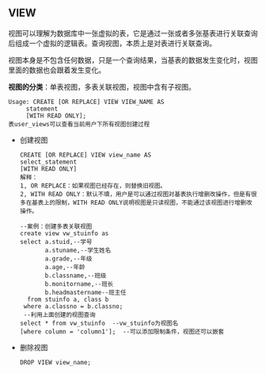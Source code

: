 ## VIEW

视图可以理解为数据库中一张虚拟的表，它是通过一张或者多张基表进行关联查询后组成一个虚拟的逻辑表。查询视图，本质上是对表进行关联查询。                                                      

视图本身是不包含任何数据，只是一个查询结果，当基表的数据发生变化时，视图里面的数据也会跟着发生变化。

**视图的分类**：单表视图，多表关联视图，视图中含有子视图。

```plsql
Usage: CREATE [OR REPLACE] VIEW VIEW_NAME AS
	 statement
	 [WITH READ ONLY];
表user_views可以查看当前用户下所有视图创建过程
```

- 创建视图

  ```plsql
  CREATE [OR REPLACE] VIEW view_name AS
  select_statement
  [WITH READ ONLY]
  解释：
  1, OR REPLACE：如果视图已经存在，则替换旧视图。
  2, WITH READ ONLY：默认不填，用户是可以通过视图对基表执行增删改操作，但是有很多在基表上的限制，WITH READ ONLY说明视图是只读视图，不能通过该视图进行增删改操作。
  ```

  ```plsql
  --案例：创建多表关联视图
  create view vw_stuinfo as 
  select a.stuid,--学号
         a.stuname,--学生姓名
         a.grade,--年级
         a.age,--年龄
         b.classname,--班级
         b.monitorname,--班长
         b.headmastername--班主任
    from stuinfo a, class b
   where a.classno = b.classno;
   --利用上面创建的视图查询
  select * from vw_stuinfo  --vw_stuinfo为视图名
  [where column = 'column1'];  --可以添加限制条件，视图还可以嵌套
  ```

- 删除视图

  ```plsql
  DROP VIEW view_name;
  ```
